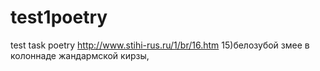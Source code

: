 # test1poetry
test task poetry
http://www.stihi-rus.ru/1/br/16.htm
15)белозубой змее в колоннаде жандармской кирзы,
